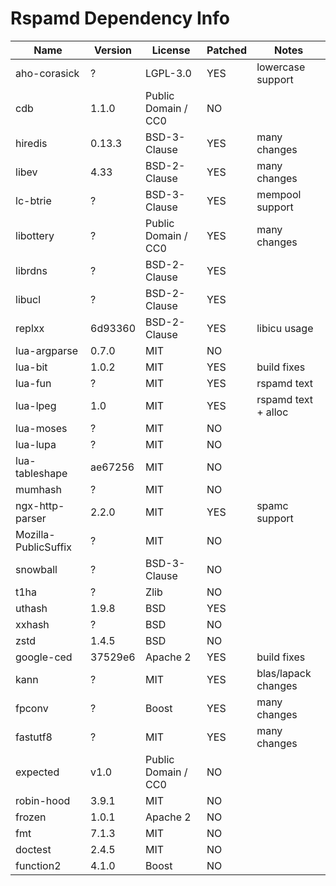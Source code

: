# Rspamd Dependency Info

| Name          | Version | License             | Patched | Notes              |
| ---           | ---     | ---                 | ---     | ---                |
| aho-corasick  | ?       | LGPL-3.0            | YES     | lowercase support  |
| cdb           | 1.1.0   | Public Domain / CC0 | NO      |                    |
| hiredis       | 0.13.3  | BSD-3-Clause        | YES     | many changes       |
| libev         | 4.33    | BSD-2-Clause        | YES     | many changes       |
| lc-btrie      | ?       | BSD-3-Clause        | YES     | mempool support    |
| libottery     | ?       | Public Domain / CC0 | YES     | many changes       |
| librdns       | ?       | BSD-2-Clause        | YES     |                    |
| libucl        | ?       | BSD-2-Clause        | YES     |                    |
| replxx        |  6d93360 | BSD-2-Clause       | YES     | libicu usage       |
| lua-argparse  | 0.7.0   | MIT                 | NO      |                    |
| lua-bit       | 1.0.2   | MIT                 | YES     | build fixes        |
| lua-fun       | ?       | MIT                 | YES     | rspamd text        |
| lua-lpeg      | 1.0     | MIT                 | YES     | rspamd text + alloc|
| lua-moses     | ?       | MIT                 | NO      |                    |
| lua-lupa      | ?       | MIT                 | NO      |                    |
| lua-tableshape | ae67256 | MIT                | NO      |                    |
| mumhash       | ?       | MIT                 | NO      |                    |
| ngx-http-parser | 2.2.0 | MIT                 | YES     | spamc support      |
| Mozilla-PublicSuffix | ? | MIT                | NO      |                    |
| snowball      | ?       | BSD-3-Clause        | NO      |                    |
| t1ha          | ?       | Zlib                | NO      |                    |
| uthash        | 1.9.8   | BSD                 | YES     |                    |
| xxhash        | ?       | BSD                 | NO      |                    |
| zstd          | 1.4.5   | BSD                 | NO      |                    |
| google-ced    | 37529e6 | Apache 2            | YES     | build fixes        |
| kann          |  ?      | MIT                 | YES     | blas/lapack changes|
| fpconv        | ?       | Boost               | YES     | many changes       |
| fastutf8      | ?       | MIT                 | YES     | many changes       |
| expected      | v1.0    | Public Domain / CC0 | NO      |                    |
| robin-hood    | 3.9.1   | MIT                 | NO      |                    |
| frozen        | 1.0.1   | Apache 2            | NO      |                    |
| fmt           | 7.1.3   | MIT                 | NO      |                    |
| doctest       | 2.4.5   | MIT                 | NO      |                    |
| function2     | 4.1.0   | Boost               | NO      |                    |
